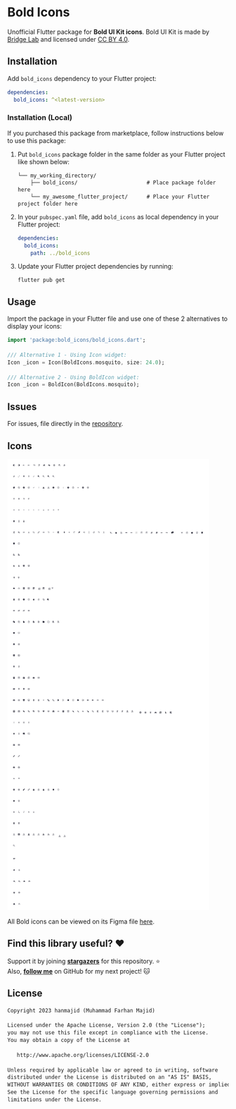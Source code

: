 # Bold Icons

Unofficial Flutter package for **Bold UI Kit icons**. Bold UI Kit is made by [Bridge Lab](https://www.figma.com/@bridgelab) and licensed under [CC BY 4.0](https://creativecommons.org/licenses/by/4.0/).

## Installation

Add `bold_icons` dependency to your Flutter project:

```yaml
dependencies:
  bold_icons: ^<latest-version>
```

### Installation (Local)

If you purchased this package from marketplace, follow instructions below to use this package:

1. Put `bold_icons` package folder in the same folder as your Flutter project like shown below:
   ```
   └── my_working_directory/
       ├── bold_icons/                      # Place package folder here
       └── my_awesome_flutter_project/      # Place your Flutter project folder here
   ```
2. In your `pubspec.yaml` file, add `bold_icons` as local dependency in your Flutter project:
   ```yaml
   dependencies:
     bold_icons:
       path: ../bold_icons
   ```
3. Update your Flutter project dependencies by running:
   ```
   flutter pub get
   ```

## Usage

Import the package in your Flutter file and use one of these 2 alternatives to display your icons:

```dart
import 'package:bold_icons/bold_icons.dart';

/// Alternative 1 - Using Icon widget:
Icon _icon = Icon(BoldIcons.mosquito, size: 24.0);

/// Alternative 2 - Using BoldIcon widget:
Icon _icon = BoldIcon(BoldIcons.mosquito);
```

## Issues

For issues, file directly in the [repository](https://github.com/hanmajid/bold_icons/issues).

## Icons

<img src="bold-icons.png">

All Bold icons can be viewed on its Figma file [here](https://www.figma.com/community/file/918488838987058594).

## Find this library useful? ❤️

Support it by joining __[stargazers](https://github.com/hanmajid/bold_icons/stargazers)__ for this repository. ⭐️ <br>
Also, __[follow me](https://github.com/hanmajid)__ on GitHub for my next project! 🐱

## License

```xml
Copyright 2023 hanmajid (Muhammad Farhan Majid)

Licensed under the Apache License, Version 2.0 (the "License");
you may not use this file except in compliance with the License.
You may obtain a copy of the License at

   http://www.apache.org/licenses/LICENSE-2.0

Unless required by applicable law or agreed to in writing, software
distributed under the License is distributed on an "AS IS" BASIS,
WITHOUT WARRANTIES OR CONDITIONS OF ANY KIND, either express or implied.
See the License for the specific language governing permissions and
limitations under the License.
```